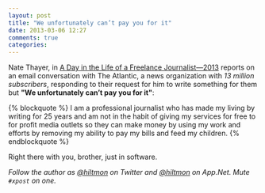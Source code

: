 ```yaml
---
layout: post
title: "We unfortunately can’t pay you for it"
date: 2013-03-06 12:27
comments: true
categories: 
---
```


Nate Thayer, in [A Day in the Life of a Freelance Journalist—2013](http://natethayer.wordpress.com/2013/03/04/a-day-in-the-life-of-a-freelance-journalist-2013/) reports on an email conversation with The Atlantic, a news organization with *13 million subscribers*, responding to their request for him to write something for them but **"We unfortunately can’t pay you for it"**:

{% blockquote %}
I am a professional journalist who has made my living by writing for 25 years and am not in the habit of giving my services for free to for profit media outlets so they can make money by using my work and efforts by removing my ability to pay my bills and feed my children. 
{% endblockquote %}

Right there with you, brother, just in software.

*Follow the author as [@hiltmon](http://twitter.com/hiltmon) on Twitter and [@hiltmon](http://alpha.app.net/hiltmon) on App.Net. Mute `#xpost` on one.*